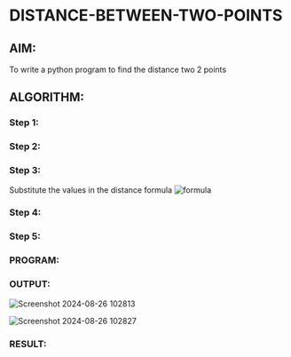 # DISTANCE-BETWEEN-TWO-POINTS

## AIM:
To write a python program to find the distance two 2 points
## ALGORITHM:
### Step 1: 
### Step 2: 
### Step 3: 
Substitute the values in the distance formula  ![formula](/formula.JPG)
### Step 4: 
### Step 5: 
### PROGRAM:
  


### OUTPUT:

![Screenshot 2024-08-26 102813](https://github.com/user-attachments/assets/5ef52b83-695a-4891-ace1-e821466f6eb6)


![Screenshot 2024-08-26 102827](https://github.com/user-attachments/assets/960d0d65-262c-4047-bed6-efd24de2c75b)


### RESULT:
